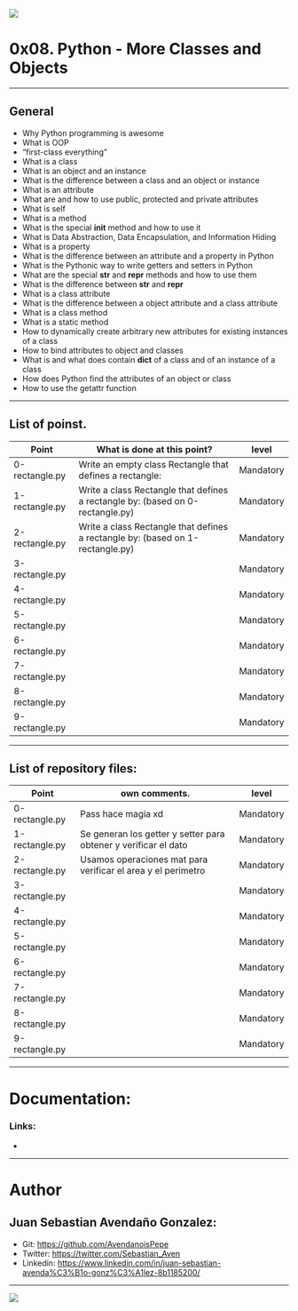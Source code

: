 ![](https://skillpaythebills.com/wp-content/uploads/2021/03/Object-Oriented-Programming.png)

# 0x08. Python - More Classes and Objects

------------

## General
- Why Python programming is awesome
- What is OOP
- “first-class everything”
- What is a class
- What is an object and an instance
- What is the difference between a class and an object or instance
- What is an attribute
- What are and how to use public, protected and private attributes
- What is self
- What is a method
- What is the special __init__ method and how to use it
- What is Data Abstraction, Data Encapsulation, and Information Hiding
- What is a property
- What is the difference between an attribute and a property in Python
- What is the Pythonic way to write getters and setters in Python
- What are the special __str__ and __repr__ methods and how to use them
- What is the difference between __str__ and __repr__
- What is a class attribute
- What is the difference between a object attribute and a class attribute
- What is a class method
- What is a static method
- How to dynamically create arbitrary new attributes for existing instances of a class
- How to bind attributes to object and classes
- What is and what does contain __dict__ of a class and of an instance of a class
- How does Python find the attributes of an object or class
- How to use the getattr function

------------

## List of poinst.

|  Point | What is done at this point? | level |
| ------------ | ------------ | ------------ |
| 0-rectangle.py | Write an empty class Rectangle that defines a rectangle: | Mandatory |
| 1-rectangle.py | Write a class Rectangle that defines a rectangle by: (based on 0-rectangle.py) | Mandatory |
| 2-rectangle.py | Write a class Rectangle that defines a rectangle by: (based on 1-rectangle.py) | Mandatory |
| 3-rectangle.py |  | Mandatory |
| 4-rectangle.py |  | Mandatory |
| 5-rectangle.py |  | Mandatory |
| 6-rectangle.py |  | Mandatory |
| 7-rectangle.py |  | Mandatory |
| 8-rectangle.py |  | Mandatory |
| 9-rectangle.py |  | Mandatory |


------------

## List of repository files:

|  Point | own comments.  | level |
| ------------ | ------------ | ------------ |
| 0-rectangle.py | Pass hace magia xd | Mandatory |
| 1-rectangle.py | Se generan los getter y setter para obtener y verificar el dato | Mandatory |
| 2-rectangle.py | Usamos operaciones mat para verificar el area y el perimetro | Mandatory |
| 3-rectangle.py |  | Mandatory |
| 4-rectangle.py |  | Mandatory |
| 5-rectangle.py |  | Mandatory |
| 6-rectangle.py |  | Mandatory |
| 7-rectangle.py |  | Mandatory |
| 8-rectangle.py |  | Mandatory |
| 9-rectangle.py |  | Mandatory |

------------

# Documentation:
### Links:

- 

------------

# Author


## Juan Sebastian Avendaño Gonzalez:
- Git: https://github.com/AvendanoisPepe
- Twitter: https://twitter.com/Sebastian_Aven
- Linkedin: https://www.linkedin.com/in/juan-sebastian-avenda%C3%B1o-gonz%C3%A1lez-8b1185200/


------------


![](https://scontent.fbog4-1.fna.fbcdn.net/v/t39.30808-6/271153206_3074657909465585_6907762404450913633_n.jpg?_nc_cat=105&_nc_rgb565=1&ccb=1-5&_nc_sid=730e14&_nc_ohc=Wm9imN7mxqAAX_DgRTy&_nc_ht=scontent.fbog4-1.fna&oh=00_AT9bMuywrpnZKR3yaTAPu-lqwQ0uJpFTGIYQPM2wabvWlg&oe=61EB1180)